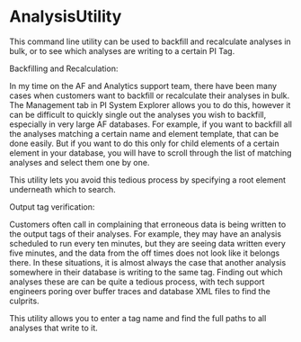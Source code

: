 # AnalysisUtility
This command line utility can be used to backfill and recalculate analyses in bulk, or to see which analyses are writing to a certain PI Tag.

Backfilling and Recalculation:

In my time on the AF and Analytics support team, there have been many cases when customers want to backfill or recalculate their analyses in bulk. The Management tab in PI System Explorer allows you to do this, however it can be difficult to quickly single out the analyses you wish to backfill, especially in very large AF databases. For example, if you want to backfill all the analyses matching a certain name and element template, that can be done easily. But if you want to do this only for child elements of a certain element in your database, you will have to scroll through the list of matching analyses and select them one by one. 

This utility lets you avoid this tedious process by specifying a root element underneath which to search. 

Output tag verification:

Customers often call in complaining that erroneous data is being written to the output tags of their analyses. For example, they may have an analysis scheduled to run every ten minutes, but they are seeing data written every five minutes, and the data from the off times does not look like it belongs there. In these situations, it is almost always the case that another analysis somewhere in their database is writing to the same tag. Finding out which analyses these are can be quite a tedious process, with tech support engineers poring over buffer traces and database XML files to find the culprits. 

This utility allows you to enter a tag name and find the full paths to all analyses that write to it.
